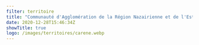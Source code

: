 ```yaml
---
filter: territoire
title: "Communauté d'Agglomération de la Région Nazairienne et de l'Estuaire"
date: 2020-12-28T15:46:34Z
showTitle: true
logo: /images/territoires/carene.webp
---
```

